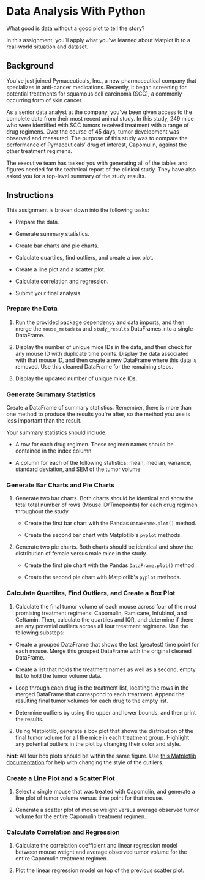 # Data Analysis With Python 
What good is data without a good plot to tell the story?

In this assignment, you’ll apply what you've learned about Matplotlib to a real-world situation and dataset.

## Background 
You've just joined Pymaceuticals, Inc., a new pharmaceutical company that specializes in anti-cancer medications. Recently, it began screening for potential treatments for squamous cell carcinoma (SCC), a commonly occurring form of skin cancer.

As a senior data analyst at the company, you've been given access to the complete data from their most recent animal study. In this study, 249 mice who were identified with SCC tumors received treatment with a range of drug regimens. Over the course of 45 days, tumor development was observed and measured. The purpose of this study was to compare the performance of Pymaceuticals’ drug of interest, Capomulin, against the other treatment regimens.

The executive team has tasked you with generating all of the tables and figures needed for the technical report of the clinical study. They have also asked you for a top-level summary of the study results.

## Instructions
This assignment is broken down into the following tasks:

* Prepare the data.

* Generate summary statistics.

* Create bar charts and pie charts.

* Calculate quartiles, find outliers, and create a box plot.

* Create a line plot and a scatter plot.

* Calculate correlation and regression.

* Submit your final analysis.

### Prepare the Data 
1. Run the provided package dependency and data imports, and then merge the `mouse_metadata` and `study_results` DataFrames into a single DataFrame.

2. Display the number of unique mice IDs in the data, and then check for any mouse ID with duplicate time points. Display the data associated with that mouse ID, and then create a new DataFrame where this data is removed. Use this cleaned DataFrame for the remaining steps.

3. Display the updated number of unique mice IDs.

### Generate Summary Statistics 
Create a DataFrame of summary statistics. Remember, there is more than one method to produce the results you're after, so the method you use is less important than the result.

Your summary statistics should include:

* A row for each drug regimen. These regimen names should be contained in the index column.

* A column for each of the following statistics: mean, median, variance, standard deviation, and SEM of the tumor volume

### Generate Bar Charts and Pie Charts 
1. Generate two bar charts. Both charts should be identical and show the total total number of rows (Mouse ID/Timepoints) for each drug regimen throughout the study.

   * Create the first bar chart with the Pandas `DataFrame.plot()` method.

   * Create the second bar chart with Matplotlib's `pyplot` methods.

2. Generate two pie charts. Both charts should be identical and show the distribution of female versus male mice in the study.

   * Create the first pie chart with the Pandas `DataFrame.plot()` method.

   * Create the second pie chart with Matplotlib's `pyplot` methods.

### Calculate Quartiles, Find Outliers, and Create a Box Plot 
1. Calculate the final tumor volume of each mouse across four of the most promising treatment regimens: Capomulin, Ramicane, Infubinol, and Ceftamin. Then, calculate the quartiles and IQR, and determine if there are any potential outliers across all four treatment regimens. Use the following substeps:

 * Create a grouped DataFrame that shows the last (greatest) time point for each mouse. Merge this grouped DataFrame with the original cleaned DataFrame.

 * Create a list that holds the treatment names as well as a second, empty list to hold the tumor volume data.

 * Loop through each drug in the treatment list, locating the rows in the merged DataFrame that correspond to each treatment. Append the resulting final tumor volumes for each drug to the empty list.

 * Determine outliers by using the upper and lower bounds, and then print the results.

2. Using Matplotlib, generate a box plot that shows the distribution of the final tumor volume for all the mice in each treatment group. Highlight any potential outliers in the plot by changing their color and style.

**hint**: All four box plots should be within the same figure. Use [this Matplotlib documentation](https://matplotlib.org/stable/gallery/statistics/boxplot_demo.html) for help with changing the style of the outliers.

### Create a Line Plot and a Scatter Plot 
1. Select a single mouse that was treated with Capomulin, and generate a line plot of tumor volume versus time point for that mouse.

2. Generate a scatter plot of mouse weight versus average observed tumor volume for the entire Capomulin treatment regimen.

### Calculate Correlation and Regression 
1. Calculate the correlation coefficient and linear regression model between mouse weight and average observed tumor volume for the entire Capomulin treatment regimen.

2. Plot the linear regression model on top of the previous scatter plot.
